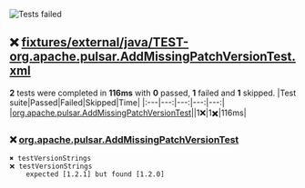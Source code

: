 ![Tests failed](https://img.shields.io/badge/tests-1%20failed%2C%201%20skipped-critical)
## ❌ <a id="user-content-r0" href="#r0">fixtures/external/java/TEST-org.apache.pulsar.AddMissingPatchVersionTest.xml</a>
**2** tests were completed in **116ms** with **0** passed, **1** failed and **1** skipped.
|Test suite|Passed|Failed|Skipped|Time|
|:---|---:|---:|---:|---:|
|[org.apache.pulsar.AddMissingPatchVersionTest](#r0s0)||1❌|1✖️|116ms|
### ❌ <a id="user-content-r0s0" href="#r0s0">org.apache.pulsar.AddMissingPatchVersionTest</a>
```
✖️ testVersionStrings
❌ testVersionStrings
	expected [1.2.1] but found [1.2.0]
```
